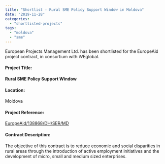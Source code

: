```yaml
---
title: "Shortlist - Rural SME Policy Support Window in Moldova"
date: "2019-11-28"
categories: 
  - "shortlisted-projects"
tags: 
  - "moldova"
  - "sme"
---
```


European Projects Management Ltd. has been shortlisted for the EuropeAid project contract, in consortium with WEglobal.

#### Project Title:

**Rural SME Policy Support Window**

#### Location:

Moldova

#### Project Reference:

[EuropeAid/138868/DH/SER/MD](https://webgate.ec.europa.eu/europeaid/online-services/index.cfm?do=publi.welcome&nbPubliList=15&orderby=upd&orderbyad=Desc&searchtype=RS&aofr=138868)

#### **Contract Description:**

The objective of this contract is to reduce economic and social disparities in rural areas through the introduction of active employment initiatives and the development of micro, small and medium sized enterprises.
